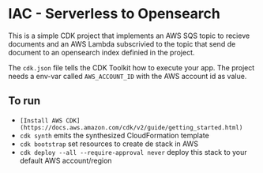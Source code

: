 # IAC - Serverless to Opensearch

This is a simple CDK project that implements an AWS SQS topic to recieve documents and an AWS Lambda subscrivied to the topic that send de document to an opensearch index definied in the project.

The `cdk.json` file tells the CDK Toolkit how to execute your app.
The project needs a env-var called `AWS_ACCOUNT_ID` with the AWS account id as value.

## To run

* `[Install AWS CDK](https://docs.aws.amazon.com/cdk/v2/guide/getting_started.html)`
* `cdk synth`       emits the synthesized CloudFormation template
* `cdk bootstrap`   set resources to create de stack in AWS
* `cdk deploy --all --require-approval never`      deploy this stack to your default AWS account/region


